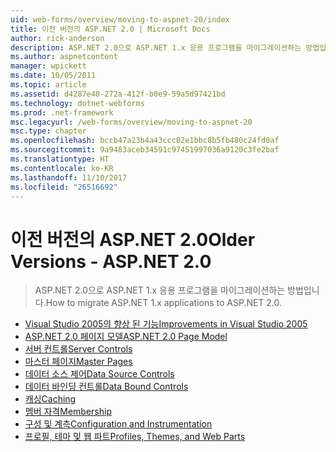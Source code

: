 ```yaml
---
uid: web-forms/overview/moving-to-aspnet-20/index
title: 이전 버전의 ASP.NET 2.0 | Microsoft Docs
author: rick-anderson
description: ASP.NET 2.0으로 ASP.NET 1.x 응용 프로그램을 마이그레이션하는 방법입니다.
ms.author: aspnetcontent
manager: wpickett
ms.date: 10/05/2011
ms.topic: article
ms.assetid: d4287e40-272a-412f-b0e9-59a5d97421bd
ms.technology: dotnet-webforms
ms.prod: .net-framework
msc.legacyurl: /web-forms/overview/moving-to-aspnet-20
msc.type: chapter
ms.openlocfilehash: bccb47a23b4a43ccc02e1bbc8b5fb480c24fd0af
ms.sourcegitcommit: 9a9483aceb34591c97451997036a9120c3fe2baf
ms.translationtype: HT
ms.contentlocale: ko-KR
ms.lasthandoff: 11/10/2017
ms.locfileid: "26516692"
---
```

<a name="older-versions---aspnet-20"></a><span data-ttu-id="a153a-103">이전 버전의 ASP.NET 2.0</span><span class="sxs-lookup"><span data-stu-id="a153a-103">Older Versions - ASP.NET 2.0</span></span>
====================
> <span data-ttu-id="a153a-104">ASP.NET 2.0으로 ASP.NET 1.x 응용 프로그램을 마이그레이션하는 방법입니다.</span><span class="sxs-lookup"><span data-stu-id="a153a-104">How to migrate ASP.NET 1.x applications to ASP.NET 2.0.</span></span>


- [<span data-ttu-id="a153a-105">Visual Studio 2005의 향상 된 기능</span><span class="sxs-lookup"><span data-stu-id="a153a-105">Improvements in Visual Studio 2005</span></span>](improvements-in-visual-studio-2005.md)
- [<span data-ttu-id="a153a-106">ASP.NET 2.0 페이지 모델</span><span class="sxs-lookup"><span data-stu-id="a153a-106">ASP.NET 2.0 Page Model</span></span>](the-asp-net-2-0-page-model.md)
- [<span data-ttu-id="a153a-107">서버 컨트롤</span><span class="sxs-lookup"><span data-stu-id="a153a-107">Server Controls</span></span>](server-controls.md)
- [<span data-ttu-id="a153a-108">마스터 페이지</span><span class="sxs-lookup"><span data-stu-id="a153a-108">Master Pages</span></span>](master-pages.md)
- [<span data-ttu-id="a153a-109">데이터 소스 제어</span><span class="sxs-lookup"><span data-stu-id="a153a-109">Data Source Controls</span></span>](data-source-controls.md)
- [<span data-ttu-id="a153a-110">데이터 바인딩 컨트롤</span><span class="sxs-lookup"><span data-stu-id="a153a-110">Data Bound Controls</span></span>](data-bound-controls.md)
- [<span data-ttu-id="a153a-111">캐싱</span><span class="sxs-lookup"><span data-stu-id="a153a-111">Caching</span></span>](caching.md)
- [<span data-ttu-id="a153a-112">멤버 자격</span><span class="sxs-lookup"><span data-stu-id="a153a-112">Membership</span></span>](membership.md)
- [<span data-ttu-id="a153a-113">구성 및 계측</span><span class="sxs-lookup"><span data-stu-id="a153a-113">Configuration and Instrumentation</span></span>](configuration-and-instrumentation.md)
- [<span data-ttu-id="a153a-114">프로필, 테마 및 웹 파트</span><span class="sxs-lookup"><span data-stu-id="a153a-114">Profiles, Themes, and Web Parts</span></span>](profiles-themes-and-web-parts.md)
